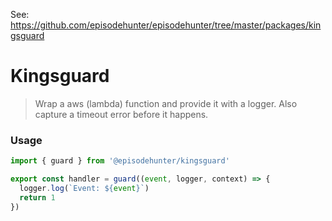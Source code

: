See: https://github.com/episodehunter/episodehunter/tree/master/packages/kingsguard



# Kingsguard

> Wrap a aws (lambda) function and provide it with a logger. Also capture a timeout error before it happens.

### Usage

```ts
import { guard } from '@episodehunter/kingsguard'

export const handler = guard((event, logger, context) => {
  logger.log(`Event: ${event}`)
  return 1
})
```
